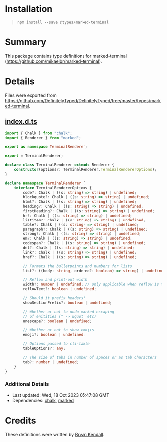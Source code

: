 # Installation
> `npm install --save @types/marked-terminal`

# Summary
This package contains type definitions for marked-terminal (https://github.com/mikaelbr/marked-terminal).

# Details
Files were exported from https://github.com/DefinitelyTyped/DefinitelyTyped/tree/master/types/marked-terminal.
## [index.d.ts](https://github.com/DefinitelyTyped/DefinitelyTyped/tree/master/types/marked-terminal/index.d.ts)
````ts
import { Chalk } from "chalk";
import { Renderer } from "marked";

export as namespace TerminalRenderer;

export = TerminalRenderer;

declare class TerminalRenderer extends Renderer {
    constructor(options?: TerminalRenderer.TerminalRendererOptions);
}

declare namespace TerminalRenderer {
    interface TerminalRendererOptions {
        code?: Chalk | ((s: string) => string) | undefined;
        blockquote?: Chalk | ((s: string) => string) | undefined;
        html?: Chalk | ((s: string) => string) | undefined;
        heading?: Chalk | ((s: string) => string) | undefined;
        firstHeading?: Chalk | ((s: string) => string) | undefined;
        hr?: Chalk | ((s: string) => string) | undefined;
        listitem?: Chalk | ((s: string) => string) | undefined;
        table?: Chalk | ((s: string) => string) | undefined;
        paragraph?: Chalk | ((s: string) => string) | undefined;
        strong?: Chalk | ((s: string) => string) | undefined;
        em?: Chalk | ((s: string) => string) | undefined;
        codespan?: Chalk | ((s: string) => string) | undefined;
        del?: Chalk | ((s: string) => string) | undefined;
        link?: Chalk | ((s: string) => string) | undefined;
        href?: Chalk | ((s: string) => string) | undefined;

        // Formats the bulletpoints and numbers for lists
        list?: ((body: string, ordered?: boolean) => string) | undefined;

        // Reflow and print-out width
        width?: number | undefined; // only applicable when reflow is true
        reflowText?: boolean | undefined;

        // Should it prefix headers?
        showSectionPrefix?: boolean | undefined;

        // Whether or not to undo marked escaping
        // of enitities (" -> &quot; etc)
        unescape?: boolean | undefined;

        // Whether or not to show emojis
        emoji?: boolean | undefined;

        // Options passed to cli-table
        tableOptions?: any;

        // The size of tabs in number of spaces or as tab characters
        tab?: number | undefined;
    }
}

````

### Additional Details
 * Last updated: Wed, 18 Oct 2023 05:47:08 GMT
 * Dependencies: [chalk](https://npmjs.com/package/chalk), [marked](https://npmjs.com/package/marked)

# Credits
These definitions were written by [Bryan Kendall](https://github.com/bkendall).
